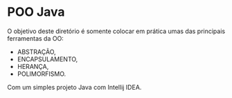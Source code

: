 # POO Java

O objetivo deste diretório é somente colocar em prática umas das principais ferramentas da OO: 
- ABSTRAÇÃO, 
- ENCAPSULAMENTO, 
- HERANÇA, 
- POLIMORFISMO.

Com um simples projeto Java com Intellij IDEA.